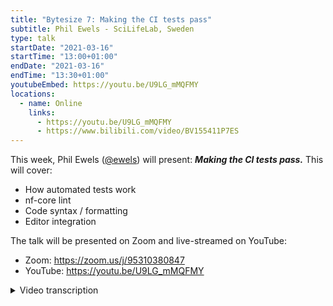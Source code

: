 ```yaml
---
title: "Bytesize 7: Making the CI tests pass"
subtitle: Phil Ewels - SciLifeLab, Sweden
type: talk
startDate: "2021-03-16"
startTime: "13:00+01:00"
endDate: "2021-03-16"
endTime: "13:30+01:00"
youtubeEmbed: https://youtu.be/U9LG_mMQFMY
locations:
  - name: Online
    links:
      - https://youtu.be/U9LG_mMQFMY
      - https://www.bilibili.com/video/BV155411P7ES
---
```


This week, Phil Ewels ([@ewels](http://github.com/ewels/)) will present: _**Making the CI tests pass.**_
This will cover:

- How automated tests work
- nf-core lint
- Code syntax / formatting
- Editor integration

The talk will be presented on Zoom and live-streamed on YouTube:

- Zoom: <https://zoom.us/j/95310380847>
- YouTube: <https://youtu.be/U9LG_mMQFMY>

<details markdown="1"><summary>Video transcription</summary>

:::note
This text has been edited to make it suitable for reading
:::

The talk today is going to be less slides and more focused on a live demonstration because it’s probably best to learn this by doing. So please bear with me.

So a quick introduction. What is CI? CI stands for continuous integration, and basically that’s just another way of saying automated tests.

So every time we push a change to the code for any repository that has it set up, push a change to Github, do a `git commit` or a `git push`, that triggers some sort of CI. This will typically result in a test being run and a report that indicates whether that test has passed or failed.

[1:46](https://youtu.be/U9LG_mMQFMY?list=PL3xpfTVZLcNiSvvPWORbO32S1WDJqKp1e&t=109) The test itself is run by a dedicated service; the ones that have been most popular in the open source community are ones called Travis CI, which we used to use years ago on nf-core, Circle CI, which is used quite a lot and I think Sarek and BioConda use it, and then there’s the one we use at nf-core called GitHub Actions.

[2:46](https://youtu.be/U9LG_mMQFMY?list=PL3xpfTVZLcNiSvvPWORbO32S1WDJqKp1e&t=166) GitHub Actions is an added feature of GitHub itself, as an opt-in. Now these are super-flexible and powerful. It’s not just tests that you can run, but all kinds of different things. It doesn’t have to be code changes, you can have events such as opening a pull request, making a release, or even clicking a button on Github webpage if that’s configured.

So lots of different inputs to trigger things and we can have lots of different things that result. This is what I’ll cover during this talk today.

[3:12](https://youtu.be/U9LG_mMQFMY?list=PL3xpfTVZLcNiSvvPWORbO32S1WDJqKp1e&t=193) So you’ve likely often heard about continuous integration as CI/CD. CD is continuous deployment, which is the second part.

[3:34](https://youtu.be/U9LG_mMQFMY?list=PL3xpfTVZLcNiSvvPWORbO32S1WDJqKp1e&t=215) I’m just going to go into the live demo directory. I’m hoping it’s going to go better than the Tesla demo in the gif on the right here.

[3:52](https://youtu.be/U9LG_mMQFMY?list=PL3xpfTVZLcNiSvvPWORbO32S1WDJqKp1e&t=232) So, here is a pipeline. This is an nf-core pipeline. We have a special one actually, called the test pipeline. For all purposes, it behaves exactly like every other nf-core pipeline, so we can use it as a test-bed to check the code.

[4:11](https://youtu.be/U9LG_mMQFMY?list=PL3xpfTVZLcNiSvvPWORbO32S1WDJqKp1e&t=251) I should note that much of what I’m going to demonstrate here revolves around the nf-core tools helper package and we have a big release stacked up and ready to go.

[4:34](https://youtu.be/U9LG_mMQFMY?list=PL3xpfTVZLcNiSvvPWORbO32S1WDJqKp1e&t=274) As a a result, the demo I will be showing you will be with version 1.13 dev, which is about to become version 1.13 stable. That’s why things are a bit funny here [4:43](https://youtu.be/U9LG_mMQFMY?list=PL3xpfTVZLcNiSvvPWORbO32S1WDJqKp1e&t=283).

[4:46](https://youtu.be/U9LG_mMQFMY?list=PL3xpfTVZLcNiSvvPWORbO32S1WDJqKp1e&t=286) Then if you try and replicate what I’m doing right now with the production, with the main stable tag, it won’t work yet. But hopefully when we release this.

[4:52](https://youtu.be/U9LG_mMQFMY?list=PL3xpfTVZLcNiSvvPWORbO32S1WDJqKp1e&t=292) So anyway I’ve got my nf-core/pipeline here, and I’ve made some changes such as updating the `CHANGELOG` here [5:00](https://youtu.be/U9LG_mMQFMY?list=PL3xpfTVZLcNiSvvPWORbO32S1WDJqKp1e&t=301).

[5:06](https://youtu.be/U9LG_mMQFMY?list=PL3xpfTVZLcNiSvvPWORbO32S1WDJqKp1e&t=306) I’ve forked this pipeline, so you can see this is my Github username, and this is this pipeline that you can see is forked from the main one.

[5:13](https://youtu.be/U9LG_mMQFMY?list=PL3xpfTVZLcNiSvvPWORbO32S1WDJqKp1e&t=312) I’ve actually just pushed my change before the talk started, so if I go to the list of commits [5:16](https://youtu.be/U9LG_mMQFMY?list=PL3xpfTVZLcNiSvvPWORbO32S1WDJqKp1e&t=318), you will see the latest commit that I pushed here [5:21](https://youtu.be/U9LG_mMQFMY?list=PL3xpfTVZLcNiSvvPWORbO32S1WDJqKp1e&t=321).

[5:23](https://youtu.be/U9LG_mMQFMY?list=PL3xpfTVZLcNiSvvPWORbO32S1WDJqKp1e&t=323) If I remove a bunch of to-do things, this is pushed to GitHub [5:30](https://youtu.be/U9LG_mMQFMY?list=PL3xpfTVZLcNiSvvPWORbO32S1WDJqKp1e&t=330), and you will see that next to each one of the commits here in this log is a little tick or a cross. These are a summary of all the different tests. I can click on this little tick [5:42](https://youtu.be/U9LG_mMQFMY?list=PL3xpfTVZLcNiSvvPWORbO32S1WDJqKp1e&t=342) wherever I see it, and I’ll see a list of the different tests.

[5:46](https://youtu.be/U9LG_mMQFMY?list=PL3xpfTVZLcNiSvvPWORbO32S1WDJqKp1e&t=346) You see here that I’m being told that some of the CI tests are not successful.

Now if I jump here [5:51](https://youtu.be/U9LG_mMQFMY?list=PL3xpfTVZLcNiSvvPWORbO32S1WDJqKp1e&t=351), I can actually go through to this panel [5:53](https://youtu.be/U9LG_mMQFMY?list=PL3xpfTVZLcNiSvvPWORbO32S1WDJqKp1e&t=353), which is a part of Github actions and it tells me all the different tests which are running.

Now I can see a breakdown of all the different tests [5:58](https://youtu.be/U9LG_mMQFMY?list=PL3xpfTVZLcNiSvvPWORbO32S1WDJqKp1e&t=358), and whether they worked or not.

[6:03](https://youtu.be/U9LG_mMQFMY?list=PL3xpfTVZLcNiSvvPWORbO32S1WDJqKp1e&t=363) The one that’s jumped to this Markdown one, and this is a part of a group of nf-core linting.

What this does is that it looks over markdown code, which is written and we validate it against a code formatting check.

This is something we added a little while ago, and it doesn’t really matter how you do your markdown. In practical terms, it renders the same when people read it.

But it’s really helpful for us to code in a standardised way because we have so many contributors with nf-core.

It allows us to follow some sort of common guideline, and so we make heavy use of what we call code linters or code formatters, and this is what we are running into here [6:42](https://youtu.be/U9LG_mMQFMY?list=PL3xpfTVZLcNiSvvPWORbO32S1WDJqKp1e&t=402).

If you’re new to nf-core, it’s likely that you’ll hit this if you haven’t used it before. You’ll just add something to a `CHANGELOG` and it’ll look fine to you. Then you’ll push it and see a test failing.

So what this test does is it runs a command called ´markdownlint´ [6:56](https://youtu.be/U9LG_mMQFMY?list=PL3xpfTVZLcNiSvvPWORbO32S1WDJqKp1e&t=416), which is a package on [npm](https://www.npmjs.com/package/markdownlint) which you can install yourself.

[7:00](https://youtu.be/U9LG_mMQFMY?list=PL3xpfTVZLcNiSvvPWORbO32S1WDJqKp1e&t=420) You can see all the different stages of this and the bit that’s failed its run. I can also see that the command has run.

[7:06](https://youtu.be/U9LG_mMQFMY?list=PL3xpfTVZLcNiSvvPWORbO32S1WDJqKp1e&t=426) So I can run this locally if I want to, and it should give me exactly the same output.

[7:11](https://youtu.be/U9LG_mMQFMY?list=PL3xpfTVZLcNiSvvPWORbO32S1WDJqKp1e&t=431) And you can see that it says on this file `CHANGELOG` on line 6, that there’s something wrong with this rule in this linting tool where it says headings should be surrounded by blank lines.

[7:28](https://youtu.be/U9LG_mMQFMY?list=PL3xpfTVZLcNiSvvPWORbO32S1WDJqKp1e&t=448) You can write markdown or .yml or these other linters that we have and just see if it fails and then fix it manually, but that’s kind of dull.

[7:43](https://youtu.be/U9LG_mMQFMY?list=PL3xpfTVZLcNiSvvPWORbO32S1WDJqKp1e&t=463) So what we recommend is to set these up on the command line yourself, and all these tools have options to fix these things in place. But even better is to install plugins, which are a part of your browser.

[7:52](https://youtu.be/U9LG_mMQFMY?list=PL3xpfTVZLcNiSvvPWORbO32S1WDJqKp1e&t=473) So I have a plugin for vscode, which is what I am using here (and is fair for markdown linting).

[7:58](https://youtu.be/U9LG_mMQFMY?list=PL3xpfTVZLcNiSvvPWORbO32S1WDJqKp1e&t=478) In fact that is why I have this wiggly line along here because it says there’s something wrong with it. But best of all, it has automatic formatting built-in.

So if I save this file [8:06](https://youtu.be/U9LG_mMQFMY?list=PL3xpfTVZLcNiSvvPWORbO32S1WDJqKp1e&t=486), it fixes it for me automatically. I didn’t need to do anything.

So once you have your environment set up like this [8:10](https://youtu.be/U9LG_mMQFMY?list=PL3xpfTVZLcNiSvvPWORbO32S1WDJqKp1e&t=490), you just kind of forget about it and it always works because every time you hit save, it automatically fixes everything for you.

So I recommend setting this up. We’ve recently done set this extension pack up (with included extensions), and one of them is called `markdownlint`.

[8:35](https://youtu.be/U9LG_mMQFMY?list=PL3xpfTVZLcNiSvvPWORbO32S1WDJqKp1e&t=515) So if you just type in nf-core into the vscode package, you find this [8:39](https://youtu.be/U9LG_mMQFMY?list=PL3xpfTVZLcNiSvvPWORbO32S1WDJqKp1e&t=519).

Install it and activate all the things. One of them will be markdown, and you’ll get this kind of magic behaviour.

[8:46](https://youtu.be/U9LG_mMQFMY?list=PL3xpfTVZLcNiSvvPWORbO32S1WDJqKp1e&t=526) OK, so that’s fixed. If I go back and say `git status` [8:52](https://youtu.be/U9LG_mMQFMY?list=PL3xpfTVZLcNiSvvPWORbO32S1WDJqKp1e&t=532), and I can do `git diff CHANGELOG.md` [8:56](https://youtu.be/U9LG_mMQFMY?list=PL3xpfTVZLcNiSvvPWORbO32S1WDJqKp1e&t=536), and there you go, there’s my extra white line [8:58](https://youtu.be/U9LG_mMQFMY?list=PL3xpfTVZLcNiSvvPWORbO32S1WDJqKp1e&t=538),`fix markdownlint`, let’s push that change and we’ll see if that makes everything happy.

[9:09](https://youtu.be/U9LG_mMQFMY?list=PL3xpfTVZLcNiSvvPWORbO32S1WDJqKp1e&t=549) Go back to my pipeline, and now I can click on actions here [9:12](https://youtu.be/U9LG_mMQFMY?list=PL3xpfTVZLcNiSvvPWORbO32S1WDJqKp1e&t=552), and I’ll just see everything that runs.

You can see that this is a new action named after the commit running here [9:16](https://youtu.be/U9LG_mMQFMY?list=PL3xpfTVZLcNiSvvPWORbO32S1WDJqKp1e&t=556), or I can go to the little status icon next to the commit itself, and you can see this is still running at the moment, but I can click on it and see it running in real time.

[9:30](https://youtu.be/U9LG_mMQFMY?list=PL3xpfTVZLcNiSvvPWORbO32S1WDJqKp1e&t=570) So it’s just installed markdown lint and it has run markdown lint, and there is no output, which is a good thing.

[9:35](https://youtu.be/U9LG_mMQFMY?list=PL3xpfTVZLcNiSvvPWORbO32S1WDJqKp1e&t=575) And now I have a green tick next to markdown, so we have solved problem number one.

[9:43](https://youtu.be/U9LG_mMQFMY?list=PL3xpfTVZLcNiSvvPWORbO32S1WDJqKp1e&t=583) So the first class of continuous integration tests that we have is code linting or markdown yml, they’re all the same. Set up in your code editor and forget about it.

[9:54](https://youtu.be/U9LG_mMQFMY?list=PL3xpfTVZLcNiSvvPWORbO32S1WDJqKp1e&t=594) If you’re writing with nf-core/tools, there’s one for python as well, which is called [black](https://pypi.org/project/black/), but they’ll do the same thing.

[9:54](https://youtu.be/U9LG_mMQFMY?list=PL3xpfTVZLcNiSvvPWORbO32S1WDJqKp1e&t=598) Now there’s some other tests to be run, which are not quite as trivial, and the most important one is the nf-core one, which is the one we’ve built ourselves for the community.

[10:10](https://youtu.be/U9LG_mMQFMY?list=PL3xpfTVZLcNiSvvPWORbO32S1WDJqKp1e&t=610) This has been around since the start of nf-core and what we realised was that it was almost impossible to manually check that everyone was adhering to all the guidelines and best practices exactly as we wanted.

It was just too easy to miss stuff. So we like automation and have built a tool that checks the code in your pipeline. We update this continuously and that means that every time there’s a new release, it will come up with new tests. So pipeline developers, your CI test might fail until you’ve updated your pipeline.

[10:44](https://youtu.be/U9LG_mMQFMY?list=PL3xpfTVZLcNiSvvPWORbO32S1WDJqKp1e&t=644) That’s what we want. So here, you can see an example of a pipeline that has run this test and failed. So I can click on it and we can see the results now.

[10:55](https://youtu.be/U9LG_mMQFMY?list=PL3xpfTVZLcNiSvvPWORbO32S1WDJqKp1e&t=655) This is a command line tool and you can also run this locally.

[11:02](https://youtu.be/U9LG_mMQFMY?list=PL3xpfTVZLcNiSvvPWORbO32S1WDJqKp1e&t=662) So if I go to the pipeline and do `nf-core lint` and give it the pipeline directory, in this case a dot, it runs all the checks and does a few things about Conda packages and things and figures that out.

[11:21](https://youtu.be/U9LG_mMQFMY?list=PL3xpfTVZLcNiSvvPWORbO32S1WDJqKp1e&t=681) We get the same results here.

[11:23](https://youtu.be/U9LG_mMQFMY?list=PL3xpfTVZLcNiSvvPWORbO32S1WDJqKp1e&t=683) I recommend running this locally, just to check. One of the really nice things is that the output here has interactive hyperlinks built into it.

[11:34](https://youtu.be/U9LG_mMQFMY?list=PL3xpfTVZLcNiSvvPWORbO32S1WDJqKp1e&t=694) So if I hold down `command` on a Mac keyboard or `control` on Linux or a PC, you can see that these are actual links.

[11:43](https://youtu.be/U9LG_mMQFMY?list=PL3xpfTVZLcNiSvvPWORbO32S1WDJqKp1e&t=703) So if I want to find out more about what this is, it will take me to an nf-core webpage about this specific type of test.

[11:57](https://youtu.be/U9LG_mMQFMY?list=PL3xpfTVZLcNiSvvPWORbO32S1WDJqKp1e&t=717) We’ve updated this, so the soft-link didn’t work, but you can see long documentation about all of the different nf-core tests that we have here.

[12:06](https://youtu.be/U9LG_mMQFMY?list=PL3xpfTVZLcNiSvvPWORbO32S1WDJqKp1e&t=726) This is something we’ve just rebuilt extensively in this release. That’s how all this automatic linting works, but you can go to the nf-core website to figure out all of the reasoning behind each test and how to fix it.

[12:17](https://youtu.be/U9LG_mMQFMY?list=PL3xpfTVZLcNiSvvPWORbO32S1WDJqKp1e&t=737) Some of them are not super obvious, so we can go through it step-by-step.

[12:24](https://youtu.be/U9LG_mMQFMY?list=PL3xpfTVZLcNiSvvPWORbO32S1WDJqKp1e&t=744) There’s some stuff here that is brand new for this release, which is nice to talk about as well.

[12:29](https://youtu.be/U9LG_mMQFMY?list=PL3xpfTVZLcNiSvvPWORbO32S1WDJqKp1e&t=749) The bottom-up we have some stuff. We have a lot of tests passed, which is great.

[12:35](https://youtu.be/U9LG_mMQFMY?list=PL3xpfTVZLcNiSvvPWORbO32S1WDJqKp1e&t=755) By default, there’s a flag if you actually want to see every single test pass. But most of the time you don’t care.

[12:58](https://youtu.be/U9LG_mMQFMY?list=PL3xpfTVZLcNiSvvPWORbO32S1WDJqKp1e&t=778) When you create a new pipeline, you will see lots of things here. So these are not going to give you a little red cross but it’s good to cut that list down.

[13:12](https://youtu.be/U9LG_mMQFMY?list=PL3xpfTVZLcNiSvvPWORbO32S1WDJqKp1e&t=793) In this version of the tools, we have the ability to ignore link tests, which is a very much requested feature.

[13:20](https://youtu.be/U9LG_mMQFMY?list=PL3xpfTVZLcNiSvvPWORbO32S1WDJqKp1e&t=800) So I actually have a file in the root of my pipeline here. If I do `ls -a` to reveal all the hidden files, and then I do `cat.nf-core lint`, and you can see that I’ve specified in this config file and tools that the lint test (called files unchanged), should ignore this specific file.

That’s great because I’ve edited this and it would be failing anyway. But instead, it’s recognised this and ignored the file from this test.

[13:45](https://youtu.be/U9LG_mMQFMY?list=PL3xpfTVZLcNiSvvPWORbO32S1WDJqKp1e&t=825) You can fully ignore any lint tests now and you can customise which parts of certain tests such as which files to ignore on that level.

This is really powerful, especially if you are using nf-core/tools but are doing your own pipeline that has got nothing to do with nf-core.

[14:02](https://youtu.be/U9LG_mMQFMY?list=PL3xpfTVZLcNiSvvPWORbO32S1WDJqKp1e&t=842) You can see the problem here is that something failed.

[14:06](https://youtu.be/U9LG_mMQFMY?list=PL3xpfTVZLcNiSvvPWORbO32S1WDJqKp1e&t=846) There’s a test called `files_unchanged`, which checks whether files match the template, and it says that something has been edited in this file.

[14:15](https://youtu.be/U9LG_mMQFMY?list=PL3xpfTVZLcNiSvvPWORbO32S1WDJqKp1e&t=855) So basically this file shouldn’t be touched, so that’s wrong.

[14:19](https://youtu.be/U9LG_mMQFMY?list=PL3xpfTVZLcNiSvvPWORbO32S1WDJqKp1e&t=859) One of my favourite new features for this version of the release is that `nf-core lint` now has a --fix, which is going to save everyone so much time.

So before, you would have had to figure out, read the documentation, figure out, go look in the template, see what it should look like and then try to fix it yourself.

[14:34](https://youtu.be/U9LG_mMQFMY?list=PL3xpfTVZLcNiSvvPWORbO32S1WDJqKp1e&t=874) So now I can just say that I’d like to fix this test called `files_unchanged`. I can run linting again, and this time it’s going to not only spot them but also fix them.

[14:47](https://youtu.be/U9LG_mMQFMY?list=PL3xpfTVZLcNiSvvPWORbO32S1WDJqKp1e&t=887) I don’t have any tests failing now and you can see that I fixed this test. If I do get status, you can see it’s actually modified one of these files and if I could get this, you can see that I had this extra line that I had written in here.

[14:56](https://youtu.be/U9LG_mMQFMY?list=PL3xpfTVZLcNiSvvPWORbO32S1WDJqKp1e&t=899), and it’s deleted.

[15:01](https://youtu.be/U9LG_mMQFMY?list=PL3xpfTVZLcNiSvvPWORbO32S1WDJqKp1e&t=901) So now it’s matching the template and everything works.

[15:06](https://youtu.be/U9LG_mMQFMY?list=PL3xpfTVZLcNiSvvPWORbO32S1WDJqKp1e&t=906) So now if I commit this, this little red cross will hopefully turn into a green tick for the nf-core/tools.

[15:18](https://youtu.be/U9LG_mMQFMY?list=PL3xpfTVZLcNiSvvPWORbO32S1WDJqKp1e&t=918) You can see that I could have also fixed the `Conda` updates, which is just a nice and fast way to update all of the different `Conda` packages, but I chose not to do that this time.

[15:29](https://youtu.be/U9LG_mMQFMY?list=PL3xpfTVZLcNiSvvPWORbO32S1WDJqKp1e&t=929) This only works when you have no changes on your `git` repository and that means it will make whatever changes it can.

It can be quite aggressive, but if you don’t like it, you can always undo it by checking out the old code.

[15:44](https://youtu.be/U9LG_mMQFMY?list=PL3xpfTVZLcNiSvvPWORbO32S1WDJqKp1e&t=944) So if I do update this test, it gets rid of all those warnings about Conda packages.

[15:56](https://youtu.be/U9LG_mMQFMY?list=PL3xpfTVZLcNiSvvPWORbO32S1WDJqKp1e&t=956) You can see it has modified my environment file and updated all these packages.

[16:05](https://youtu.be/U9LG_mMQFMY?list=PL3xpfTVZLcNiSvvPWORbO32S1WDJqKp1e&t=965) I can always do `git checkout environment`, and I haven’t lost anything.

[16:11](https://youtu.be/U9LG_mMQFMY?list=PL3xpfTVZLcNiSvvPWORbO32S1WDJqKp1e&t=971) OK, so we go back here. Let’s see if this latest test works.

[16:27](https://youtu.be/U9LG_mMQFMY?list=PL3xpfTVZLcNiSvvPWORbO32S1WDJqKp1e&t=987) Fantastic, we’ve got the little green tick across the board! That’s what we like!

[16:32](https://youtu.be/U9LG_mMQFMY?list=PL3xpfTVZLcNiSvvPWORbO32S1WDJqKp1e&t=992) There are some little extra things that might be useful. You can see there’s a button up here [16:34](https://youtu.be/U9LG_mMQFMY?list=PL3xpfTVZLcNiSvvPWORbO32S1WDJqKp1e&t=996) for some of these tests. There isn’t for the `markdown linting` though.

[16:41](https://youtu.be/U9LG_mMQFMY?list=PL3xpfTVZLcNiSvvPWORbO32S1WDJqKp1e&t=1001) It has automatically saved the verbose log file from the linting run, so if you can’t figure something out, or you need extra information, try downloading this [16:49](https://youtu.be/U9LG_mMQFMY?list=PL3xpfTVZLcNiSvvPWORbO32S1WDJqKp1e&t=1009). It’s a massive log file that’s spitting out debug messages about how nf-core/tools is running. That might help you debug a little bit.

[17:00](https://youtu.be/U9LG_mMQFMY?list=PL3xpfTVZLcNiSvvPWORbO32S1WDJqKp1e&t=1020) Anyway, we’ve got all green tests there, so let’s open up a pull request.

[17:04](https://youtu.be/U9LG_mMQFMY?list=PL3xpfTVZLcNiSvvPWORbO32S1WDJqKp1e&t=1024) We go to the head pipeline, go to my fork, create pull requests.

[17:19](https://youtu.be/U9LG_mMQFMY?list=PL3xpfTVZLcNiSvvPWORbO32S1WDJqKp1e&t=1039) Don’t just delete all this, you should actually fill it in, but you know this is a live demo and I’m going to create a new pipeline.

[17:25](https://youtu.be/U9LG_mMQFMY?list=PL3xpfTVZLcNiSvvPWORbO32S1WDJqKp1e&t=1045) You pull request.

[17:29](https://youtu.be/U9LG_mMQFMY?list=PL3xpfTVZLcNiSvvPWORbO32S1WDJqKp1e&t=1049) So what I’ve deliberately put in here was a merged conflict because it’s something that happens quite often.

[17:35](https://youtu.be/U9LG_mMQFMY?list=PL3xpfTVZLcNiSvvPWORbO32S1WDJqKp1e&t=1055) I had said that tests can run on different event types, so the ones we’ve been looking at are push pull requests, and there’s also a pull request.

So when you open a pull request, you will have tests running on both push and pull requests, but if you have a merge conflict, nothing will run on the pull request. So you need to fix all the merge conflicts before the test will run.

[17:59](https://youtu.be/U9LG_mMQFMY?list=PL3xpfTVZLcNiSvvPWORbO32S1WDJqKp1e&t=1079) So while I was talking, some magic happened and we had github actions’ automated comment pop-up.

[18:06](https://youtu.be/U9LG_mMQFMY?list=PL3xpfTVZLcNiSvvPWORbO32S1WDJqKp1e&t=1086) I made another deliberate mistake when I opened this pull request. It is against the `master` branch. Now with nf-core/pipelines, we have only the stable released code on `master branch` because that’s the one that’s pulled by default.

[18:17](https://youtu.be/U9LG_mMQFMY?list=PL3xpfTVZLcNiSvvPWORbO32S1WDJqKp1e&t=1097) So it should have gone to the `development branch`, but it’s really easy to mess up because it’s a default.

[18:23](https://youtu.be/U9LG_mMQFMY?list=PL3xpfTVZLcNiSvvPWORbO32S1WDJqKp1e&t=1103) It happens a lot, so we get a comment that says, “Well hang on, one of the tests here failed.”

[18:31](https://youtu.be/U9LG_mMQFMY?list=PL3xpfTVZLcNiSvvPWORbO32S1WDJqKp1e&t=1111) There’s an automated test to check it, so I got a red cross and I got a comment saying this is what has happened and is what’s wrong. You don’t need to close and open your pull request again, you can just hit edit, change that to dev and we’re all good.

[18:46](https://youtu.be/U9LG_mMQFMY?list=PL3xpfTVZLcNiSvvPWORbO32S1WDJqKp1e&t=1126) So this comment won’t go away, but we can hide it and say it’s been resolved.

[18:52](https://youtu.be/U9LG_mMQFMY?list=PL3xpfTVZLcNiSvvPWORbO32S1WDJqKp1e&t=1132) This little red cross will also not disappear until I push a new commit. But I need to resolve the conflicts anyway, so let’s just do that quickly.

[19:01](https://youtu.be/U9LG_mMQFMY?list=PL3xpfTVZLcNiSvvPWORbO32S1WDJqKp1e&t=1141) If I go to the repository (and look at my remotes), I’ve got my fork set up as a remote called origin. I’ve got the main nf-core one set up as upstream.

[19:13](https://youtu.be/U9LG_mMQFMY?list=PL3xpfTVZLcNiSvvPWORbO32S1WDJqKp1e&t=1153) So I can do a `git pull upstream master`, and it tells me that I have a merge conflict.

[19:20](https://youtu.be/U9LG_mMQFMY?list=PL3xpfTVZLcNiSvvPWORbO32S1WDJqKp1e&t=1160) So if I hop into vscode, which is here, you can see the `merge conflicts` and `CHANGELOG`.

Sure enough, there are two lines, which have been added kind of in parallel, and git does not know how to merge in both. But, it’s just a `CHANGELOG`. We want both of these [19:33](https://youtu.be/U9LG_mMQFMY?list=PL3xpfTVZLcNiSvvPWORbO32S1WDJqKp1e&t=1173).

[19:34](https://youtu.be/U9LG_mMQFMY?list=PL3xpfTVZLcNiSvvPWORbO32S1WDJqKp1e&t=1174) So I can click accept both.

[19:37](https://youtu.be/U9LG_mMQFMY?list=PL3xpfTVZLcNiSvvPWORbO32S1WDJqKp1e&t=1177) There are some differences in the markdown styles here, so hopefully if I hit save, it will solve that.

[19:43](https://youtu.be/U9LG_mMQFMY?list=PL3xpfTVZLcNiSvvPWORbO32S1WDJqKp1e&t=1183) I can go back and `fix merge conflict`. This will do several things. It’s fixing a merge conflict so the pull request test will run. It’s also pushing a new change after I changed the target branch to dev.

[20:00](https://youtu.be/U9LG_mMQFMY?list=PL3xpfTVZLcNiSvvPWORbO32S1WDJqKp1e&t=1200) So the target branch test should now be passing, and we’ll see how much else is green.

[20:08](https://youtu.be/U9LG_mMQFMY?list=PL3xpfTVZLcNiSvvPWORbO32S1WDJqKp1e&t=1208) This is the point where I suspect we won’t get green across the board because of running on the development version of nf-core. I think we didn’t manage to scrape up every single test, but hopefully by the time you run this you will get all green tests at this point.

[20:39](https://youtu.be/U9LG_mMQFMY?list=PL3xpfTVZLcNiSvvPWORbO32S1WDJqKp1e&t=1239) So what I haven’t talked about so far is running workflow tests.

[20:43](https://youtu.be/U9LG_mMQFMY?list=PL3xpfTVZLcNiSvvPWORbO32S1WDJqKp1e&t=1243) So every nf-core pipeline has a way you can run it where you do `nextflow run pipeline name` and then you do `-profile test`. That runs the pipeline with a very tiny test dataset, which is downloaded from the web dynamically by an expert.

[20:57](https://youtu.be/U9LG_mMQFMY?list=PL3xpfTVZLcNiSvvPWORbO32S1WDJqKp1e&t=1257) So now basically, every single time you push or open a pull request, this test profile will be run.

[21:05](https://youtu.be/U9LG_mMQFMY?list=PL3xpfTVZLcNiSvvPWORbO32S1WDJqKp1e&t=1265) That just run the Nextflow pipeline and checks that it doesn’t crash and picks up a bunch of kind of potential problems here.

I’ve forgotten here that these tests are also quite intelligent. They check whether you have changed anything in the environment (the Docker file or Conda). If you have, then it will build a new Docker image before running the pipeline. If you haven’t, it will just pull it from Docker, which is a lot quicker.

[21:31](https://youtu.be/U9LG_mMQFMY?list=PL3xpfTVZLcNiSvvPWORbO32S1WDJqKp1e&t=1291) So we have to wait for this now to build a new Docker image, which might take too much time. But after that, you can see it’s going to install Nextflow and will then run the pipeline and check that it exits with a successful exit code.

[21:42](https://youtu.be/U9LG_mMQFMY?list=PL3xpfTVZLcNiSvvPWORbO32S1WDJqKp1e&t=1302) So that’s something you need to make sure is passing, and that can be run locally too.

[21:51](https://youtu.be/U9LG_mMQFMY?list=PL3xpfTVZLcNiSvvPWORbO32S1WDJqKp1e&t=1311) OK, so you see all your lines green and when this is all done, it will hopefully all be green as well.

[22:02](https://youtu.be/U9LG_mMQFMY?list=PL3xpfTVZLcNiSvvPWORbO32S1WDJqKp1e&t=1322) This is also something I’ve fixed for this release. So what you should start getting now is that when nf-core runs on pull requests, you should automatically get a comment.

[22:15](https://youtu.be/U9LG_mMQFMY?list=PL3xpfTVZLcNiSvvPWORbO32S1WDJqKp1e&t=1335) It would be very easy to not go into a log and see all the warnings, but we can get a summary here and see how actually we had some warnings. So this helps make those more visible and hopefully you can kind of solve those warnings.

[22:28](https://youtu.be/U9LG_mMQFMY?list=PL3xpfTVZLcNiSvvPWORbO32S1WDJqKp1e&t=1348) You’ve got some nice rendering of those same results.

[22:36](https://youtu.be/U9LG_mMQFMY?list=PL3xpfTVZLcNiSvvPWORbO32S1WDJqKp1e&t=1356) So when that all goes green, you get this screen across the board.

[22:38](https://youtu.be/U9LG_mMQFMY?list=PL3xpfTVZLcNiSvvPWORbO32S1WDJqKp1e&t=1358) You’ll need to get a pull request approval and then you will be able to take this and merge it because everything will be green.

[22:44](https://youtu.be/U9LG_mMQFMY?list=PL3xpfTVZLcNiSvvPWORbO32S1WDJqKp1e&t=1364) So that’s your continuous integration tests. There’s a Slack channel for linting, and that’s where I’d go to get help if I’ve encountered any problems with a pipeline and nf-core lint tests. Don’t suffer in silence.

</details>
